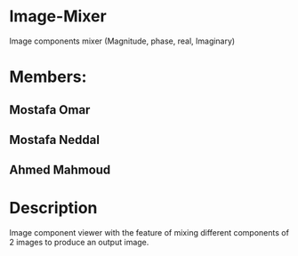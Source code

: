 # Image-Mixer
Image components mixer (Magnitude, phase, real, Imaginary)
# Members:
## Mostafa Omar
## Mostafa Neddal
## Ahmed Mahmoud
# Description
Image component viewer with the feature of mixing different components of 2 images to produce an output image.